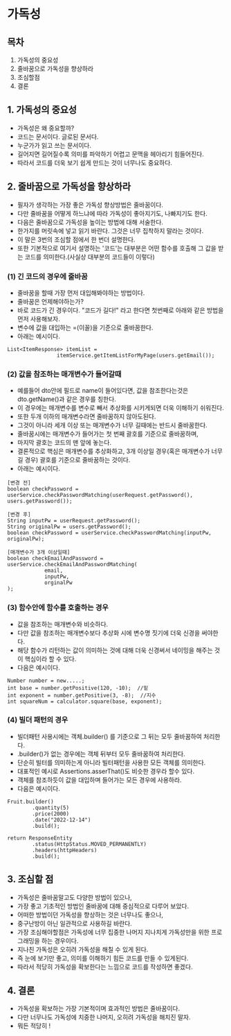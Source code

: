 # 가독성

## 목차
1. 가독성의 중요성
2. 줄바꿈으로 가독성을 향상하라
3. 조심할점
4. 결론

## 1. 가독성의 중요성
* 가독성은 왜 중요할까?
* 코드는 문서이다. 글로된 문서다.
* 누군가가 읽고 쓰는 문서이다.
* 길어지면 길어질수록 의미를 파악하기 어렵고 문맥을 헤아리기 힘들어진다.
* 따라서 코드를 더욱 보기 쉽게 만드는 것이 너무나도 중요하다.

## 2. 줄바꿈으로 가독성을 향상하라
* 필자가 생각하는 가장 좋은 가독성 향상방법은 줄바꿈이다.
* 다만 줄바꿈을 어떻게 하느냐에 따라 가독성이 좋아지기도, 나빠지기도 한다.
* 다음은 줄바꿈으로 가독성을 높이는 방법에 대해 서술한다.
* 한가지를 머릿속에 넣고 읽기 바란다. 그것은 너무 집착하지 말라는 것이다.
* 이 말은 3번의 조심할 점에서 한 번더 설명한다.
* 또한 기본적으로 여기서 설명하는 '코드'는 대부분은 어떤 함수를 호출해 그 값을 받는 코드를 의미한다.(사실상 대부분의 코드들이 이렇다)
### (1) 긴 코드의 경우에 줄바꿈
* 줄바꿈을 할때 가장 먼저 대입해봐야하는 방법이다.
* 줄바꿈은 언제해야하는가?
* 바로 코드가 긴 경우이다. "코드가 길다!" 라고 한다면 첫번째로 아래와 같은 방법을 먼저 사용해보자.
* 변수에 값을 대입하는 =(이꼴)을 기준으로 줄바꿈한다.
* 아래는 예시이다.
```
List<ItemResponse> itemList =
                itemService.getItemListForMyPage(users.getEmail());
```
### (2) 값을 참조하는 매개변수가 들어갈때
* 예를들어 dto안에 필드로 name이 들어있다면, 값을 참조한다는것은 dto.getName()과 같은 경우를 칭한다.
* 이 경우에는 매개변수를 변수로 빼서 추상화를 시키게되면 더욱 이해하기 쉬워진다.
* 또한 두개 이하의 매개변수라면 줄바꿈하지 않아도된다.
* 그것이 아니라 세개 이상 또는 매개변수가 너무 길때에는 반드시 줄바꿈한다.
* 줄바꿈시에는 매개변수가 들어가는 첫 번째 괄호를 기준으로 줄바꿈하며,
* 마지막 괄호는 코드의 맨 앞에 놓는다.
* 결론적으로 핵심은 매개변수를 추상화하고, 3개 이상일 경우(혹은 매개변수가 너무 길 경우) 괄호를 기준으로 줄바꿈하는 것이다.
* 아래는 예시이다.
```
[변경 전]
boolean checkPassword = userService.checkPasswordMatching(userRequest.getPassword(), users.getPassword());

[변경 후]
String inputPw = userRequest.getPassword();
String originalPw = users.getPassword();
boolean checkPassword = userService.checkPasswordMatching(inputPw, originalPw);

[매개변수가 3개 이상일때]
boolean checkEmailAndPassword = userService.checkEmailAndPasswordMatching(
            email, 
            inputPw, 
            orginalPw
);
```

### (3) 함수안에 함수를 호출하는 경우
* 값을 참조하는 매개변수와 비슷하다.
* 다만 값을 참조하는 매개변수보다 추상화 시에 변수명 짓기에 더욱 신경을 써야한다.
* 해당 함수가 리턴하는 값이 의미하는 것에 대해 더욱 신경써서 네이밍을 해주는 것이 핵심이라 할 수 있다.
* 다음은 예시이다.
```
Number number = new.....;
int base = number.getPositive(120, -10);  //밑
int exponent = number.getPositive(3, -8);  //지수
int squareNum = calculator.square(base, exponent);
```

### (4) 빌더 패턴의 경우
* 빌더패턴 사용시에는 객체.builder() 를 기준으로 그 뒤는 모두 줄바꿈하여 처리한다.
* .builder()가 없는 경우에는 객체 뒤부터 모두 줄바꿈하여 처리한다.
* 단순히 빌터를 의미하는게 아니라 빌터패턴을 사용한 모든 객체를 의미한다.
* 대표적인 예시로 Assertions.asserThat()도 비슷한 경우라 할수 있다.
* 객체를 참조하듯이 값을 대입하며 들어가는 모든 경우에 사용하라.
* 다음은 예시이다.
```
Fruit.builder()
        .quantity(5)
        .price(2000)
        .date("2022-12-14")
        .build();
        
return ResponseEntity
        .status(HttpStatus.MOVED_PERMANENTLY)
        .headers(httpHeaders)
        .build();
```

## 3. 조심할 점
* 가독성은 줄바꿈말고도 다양한 방법이 있으나,
* 가장 좋고 기초적인 방법인 줄바꿈에 대해 중심적으로 다루어 보았다.
* 어떠한 방법이던 가독성을 향상하는 것은 너무나도 좋으나,
* 중구난방이 아닌 일관적으로 사용하길 바란다.
* 가장 조심해야할점은 가독성에 너무 집중한 나머지 지나치게 가독성만을 위한 프로그래밍을 하는 경우이다.
* 지나친 가독성은 오히려 가독성을 해칠 수 있게 된다.
* 즉 눈에 보기만 좋고, 의미를 이해하기 힘든 코드를 만들 수 있게된다.
* 따라서 적당히 가독성을 확보한다는 느낌으로 코드를 작성하면 좋겠다.

## 4. 결론
* 가독성을 확보하는 가장 기본적이며 효과적인 방법은 줄바꿈이다.
* 다만 너무나도 가독성에 치중한 나머지, 오히려 가독성을 해치진 말자.
* 뭐든 적당히 !
